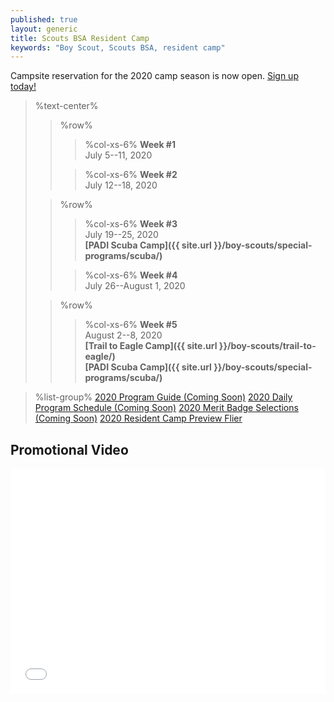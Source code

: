 ```yaml
---
published: true
layout: generic
title: Scouts BSA Resident Camp
keywords: "Boy Scout, Scouts BSA, resident camp"
---
```


<div class="alert alert-info">
Campsite reservation for the 2020 camp season is now open.
<a href="{{ site.url }}/2020/">
Sign up today!</a>
</div>

> %text-center%
>> %row%
>>> %col-xs-6%
>>> **Week #1**<br/>
>>> July 5--11, 2020
>>
>>> %col-xs-6%
>>> **Week #2**<br/>
>>> July 12--18, 2020
>
>> %row%
>>> %col-xs-6%
>>> **Week #3**<br/>
>>> July 19--25, 2020<br/>
>>> **[PADI Scuba Camp]({{ site.url }}/boy-scouts/special-programs/scuba/)**
>>
>>> %col-xs-6%
>>> **Week #4**<br/>
>>> July 26--August 1, 2020<br/>
>
>> %row%
>>> %col-xs-6%
>>> **Week #5**<br/>
>>> August 2--8, 2020<br/>
>>> **[Trail to Eagle Camp]({{ site.url }}/boy-scouts/trail-to-eagle/)**<br/>
>>> **[PADI Scuba Camp]({{ site.url }}/boy-scouts/special-programs/scuba/)**


> %list-group%
> <a href="{{ site.url }}/pdf/2019/2019-program-guide.pdf" class="list-group-item">2020 Program Guide (Coming Soon)</a>
> <a href="{{ site.url }}/pdf/2019/2019-schedule.pdf" class="list-group-item">2020 Daily Program Schedule (Coming Soon)</a>
> <a href="{{ site.url }}/pdf/2019/2019-merit-badges.pdf" class="list-group-item">2020 Merit Badge Selections (Coming Soon)</a>
> <a href="{{ site.url }}/pdf/2020/2020scout-bsa-flier.pdf" class="list-group-item">2020 Resident Camp Preview Flier</a>

## Promotional Video

<iframe style="max-width: 640px; width: 100%; height: 360px; border: none;" src="//www.youtube-nocookie.com/embed/mBW3OGLBcIc?rel=0" allowfullscreen></iframe>

